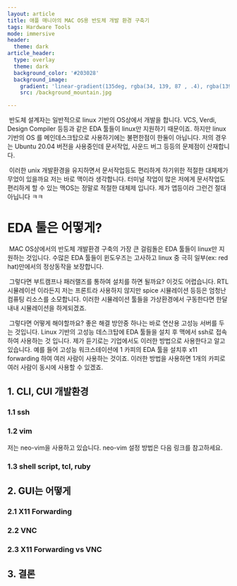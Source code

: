 ```yaml
---
layout: article
title: 애플 매니아의 MAC OS용 반도체 개발 환경 구축기
tags: Hardware Tools
mode: immersive
header:
  theme: dark
article_header:
  type: overlay
  theme: dark
  background_color: '#203028'
  background_image:
    gradient: 'linear-gradient(135deg, rgba(34, 139, 87 , .4), rgba(139, 34, 139, .4))'
    src: /background_mountain.jpg

---
```




<!--more-->

​	반도체 설계자는 일반적으로 linux 기반의 OS상에서 개발을 합니다. VCS, Verdi, Design Compiler 등등과 같은 EDA  툴들이 linux만 지원하기 때문이죠. 하지만 linux 기반의 OS 를 메인데스크탑으로 사용하기에는 불편한점이 한둘이 아닙니다. 저의 경우는 Ubuntu 20.04 버전을 사용중인데 문서작업, 사운드 버그 등등의 문제점이 산재합니다. 

​	이러한 unix 개발환경을 유지하면서 문서작업등도 편리하게 하기위한 적절한 대체제가 무었이 있을까요 저는 바로 맥이라 생각합니다. 터미널 작업이 많은 저에게 문서작업도 편리하게 할 수 있는 맥OS는 정말로 적절한 대체제 입니다. 제가 앱등이라 그런건 절대 아닙니다 ㅋㅋ

# EDA 툴은 어떻게?

​	MAC OS상에서의 반도체 개발환경 구축의 가장 큰 걸림돌은 EDA 툴들이 linux만 지원하는 것입니다. 수많은 EDA 툴들이 윈도우즈는 고사하고 linux 중 극히 일부(ex: red hat)만에서의 정상동작을 보장합니다.

​	그렇다면 부트캠프나 패러랠즈를 통하여 설치를 하면 될까요? 이것도 어렵습니다. RTL 시뮬레이션 이라든지 저는 프론트라 사용하지 않지만 spice 시뮬레이션 등등은 엄청난 컴퓨팅 리소스를 소모합니다. 이러한 시뮬레이션 툴들을 가상환경에서 구동한다면 한달 내내 시뮬레이션을 하게되겠죠.

​	그렇다면 어떻게 해야할까요? 좋은 해결 방안중 하나는 바로 연산용 고성능 서버를 두는 것입니다. Linux 기반의 고성능 데스크탑에 EDA 툴들을 설치 후 맥에서 ssh로 접속하여 사용하는 것 입니다. 제가 듣기로는 기업에서도 이러한 방법으로 사용한다고 알고 있습니다. 예를 들어 고성능 워크스테이션에 1 카피의 EDA 툴을 설치후 x11 forwarding 하여 여러 사람이 사용하는 것이죠. 이러한 방법을 사용하면 1개의 카피로 여러 사람이 동시에 사용할 수 있겠죠.

## 1. CLI, CUI 개발환경

### 1.1 ssh







### 1.2 vim



저는 neo-vim을 사용하고 있습니다. neo-vim 설정 방법은 다음 링크를 참고하세요.



### 1.3 shell script, tcl, ruby







## 2. GUI는 어떻게

### 2.1 X11 Forwarding







### 2.2 VNC







### 2.3 X11 Forwarding vs VNC







## 3. 결론

